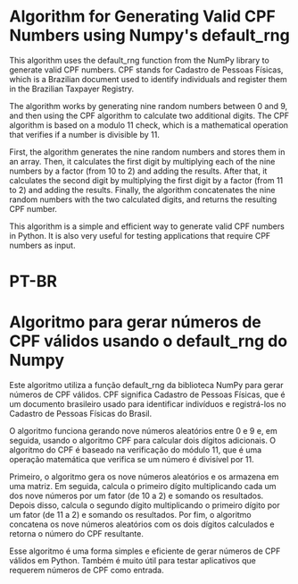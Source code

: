 

# Algorithm for Generating Valid CPF Numbers using Numpy's default_rng

This algorithm uses the default_rng function from the NumPy library to generate valid CPF numbers. CPF stands for Cadastro de Pessoas Físicas, which is a Brazilian document used to identify individuals and register them in the Brazilian Taxpayer Registry.

The algorithm works by generating nine random numbers between 0 and 9, and then using the CPF algorithm to calculate two additional digits. The CPF algorithm is based on a modulo 11 check, which is a mathematical operation that verifies if a number is divisible by 11.

First, the algorithm generates the nine random numbers and stores them in an array. Then, it calculates the first digit by multiplying each of the nine numbers by a factor (from 10 to 2) and adding the results. After that, it calculates the second digit by multiplying the first digit by a factor (from 11 to 2) and adding the results. Finally, the algorithm concatenates the nine random numbers with the two calculated digits, and returns the resulting CPF number.

This algorithm is a simple and efficient way to generate valid CPF numbers in Python. It is also very useful for testing applications that require CPF numbers as input.

# PT-BR

# Algoritmo para gerar números de CPF válidos usando o default_rng do Numpy

Este algoritmo utiliza a função default_rng da biblioteca NumPy para gerar números de CPF válidos. CPF significa Cadastro de Pessoas Físicas, que é um documento brasileiro usado para identificar indivíduos e registrá-los no Cadastro de Pessoas Físicas do Brasil.

O algoritmo funciona gerando nove números aleatórios entre 0 e 9 e, em seguida, usando o algoritmo CPF para calcular dois dígitos adicionais. O algoritmo do CPF é baseado na verificação do módulo 11, que é uma operação matemática que verifica se um número é divisível por 11.

Primeiro, o algoritmo gera os nove números aleatórios e os armazena em uma matriz. Em seguida, calcula o primeiro dígito multiplicando cada um dos nove números por um fator (de 10 a 2) e somando os resultados. Depois disso, calcula o segundo dígito multiplicando o primeiro dígito por um fator (de 11 a 2) e somando os resultados. Por fim, o algoritmo concatena os nove números aleatórios com os dois dígitos calculados e retorna o número do CPF resultante.

Esse algoritmo é uma forma simples e eficiente de gerar números de CPF válidos em Python. Também é muito útil para testar aplicativos que requerem números de CPF como entrada.
